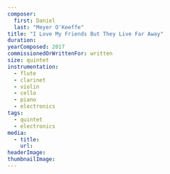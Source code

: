 ```yaml
---
composer:
  first: Daniel
  last: "Meyer O'Keeffe"
title: "I Love My Friends But They Live Far Away"
duration:
yearComposed: 2017
commissionedOrWrittenFor: written
size: quintet
instrumentation:
  - flute
  - clarinet
  - violin
  - cello
  - piano
  - electronics
tags:
  - quintet
  - electronics
media:
  - title:
    url:
headerImage:
thumbnailImage:
---
```

